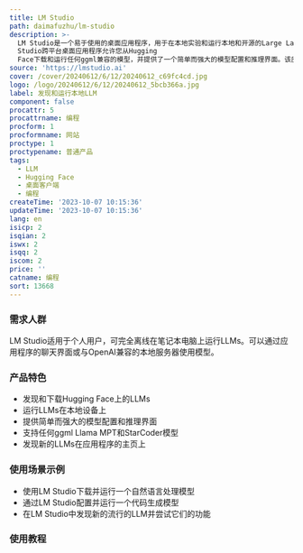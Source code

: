 ```yaml
---
title: LM Studio
path: daimafuzhu/lm-studio
description: >-
  LM Studio是一个易于使用的桌面应用程序，用于在本地实验和运行本地和开源的Large Language Models (LLMs)。LM
  Studio跨平台桌面应用程序允许您从Hugging
  Face下载和运行任何ggml兼容的模型，并提供了一个简单而强大的模型配置和推理界面。该应用程序在有GPU的情况下利用您的GPU。
source: 'https://lmstudio.ai'
cover: /cover/20240612/6/12/20240612_c69fc4cd.jpg
logo: /logo/20240612/6/12/20240612_5bcb366a.jpg
label: 发现和运行本地LLM
component: false
procattr: 5
procattrname: 编程
procform: 1
procformname: 网站
proctype: 1
proctypename: 普通产品
tags:
  - LLM
  - Hugging Face
  - 桌面客户端
  - 编程
createTime: '2023-10-07 10:15:36'
updateTime: '2023-10-07 10:15:36'
lang: en
isicp: 2
isqian: 2
iswx: 2
isqq: 2
iscom: 2
price: ''
catname: 编程
sort: 13668
---
```




### 需求人群
LM Studio适用于个人用户，可完全离线在笔记本电脑上运行LLMs。可以通过应用程序的聊天界面或与OpenAI兼容的本地服务器使用模型。

### 产品特色
- 发现和下载Hugging Face上的LLMs
- 运行LLMs在本地设备上
- 提供简单而强大的模型配置和推理界面
- 支持任何ggml Llama MPT和StarCoder模型
- 发现新的LLMs在应用程序的主页上

### 使用场景示例
- 使用LM Studio下载并运行一个自然语言处理模型
- 通过LM Studio配置并运行一个代码生成模型
- 在LM Studio中发现新的流行的LLM并尝试它们的功能

### 使用教程


  
